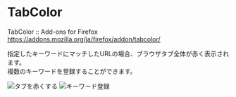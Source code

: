 # TabColor

TabColor :: Add-ons for Firefox
https://addons.mozilla.org/ja/firefox/addon/tabcolor/

指定したキーワードにマッチしたURLの場合、ブラウザタブ全体が赤く表示されます。  
複数のキーワードを登録することができます。

<img src="https://addons.cdn.mozilla.net/user-media/previews/full/188/188670.png?modified=1506215569" alt="タブを赤くする" title="タブを赤くする">

<img src="https://addons.cdn.mozilla.net/user-media/previews/full/188/188667.png?modified=1506215566" alt="キーワード登録" title="キーワード登録">
